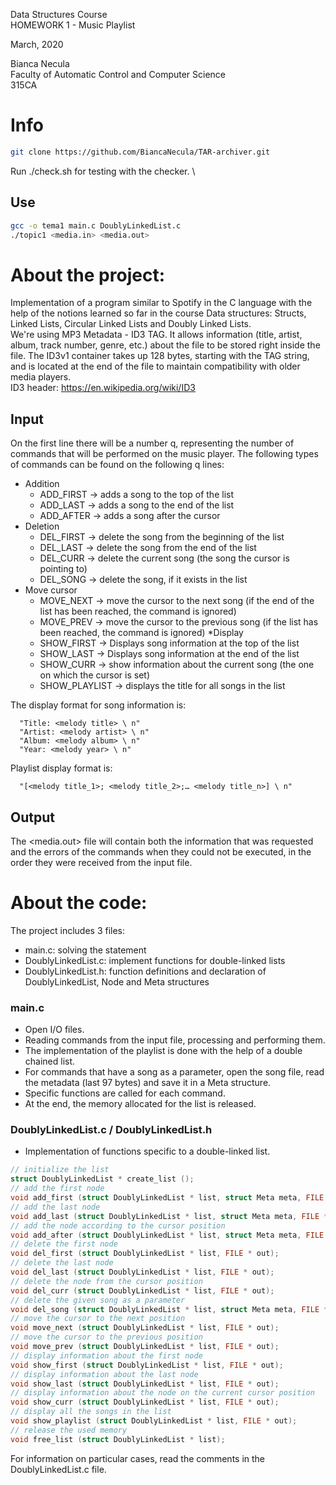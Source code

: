 Data Structures Course \
HOMEWORK 1 - Music Playlist 

March, 2020

Bianca Necula \
Faculty of Automatic Control and Computer Science \
315CA 

# Info
```bash
git clone https://github.com/BiancaNecula/TAR-archiver.git
```
Run ./check.sh for testing with the checker. \

## Use

```bash
gcc -o tema1 main.c DoublyLinkedList.c
./topic1 <media.in> <media.out>
```
# About the project:
Implementation of a program similar to Spotify in the C language with the help of the notions learned so far in the course Data structures: 
Structs, Linked Lists, Circular Linked Lists and Doubly Linked Lists.  
We're using MP3 Metadata - ID3 TAG. It allows information (title, artist, album, track number, genre, etc.) 
about the file to be stored right inside the file. The ID3v1 container takes up 128 bytes, starting with the TAG string, 
and is located at the end of the file to maintain compatibility with older media players.  
ID3 header: https://en.wikipedia.org/wiki/ID3  

## Input
On the first line there will be a number q, representing the number of commands that will be performed on the music player. The following types of commands can be found on the following q lines:

* Addition  
  - ADD_FIRST <song name> → adds a song to the top of the list
  - ADD_LAST <song name> → adds a song to the end of the list
  - ADD_AFTER <song name> → adds a song after the cursor
* Deletion
  - DEL_FIRST → delete the song from the beginning of the list
  - DEL_LAST → delete the song from the end of the list
  - DEL_CURR → delete the current song (the song the cursor is pointing to)
  - DEL_SONG <song name> → delete the song, if it exists in the list
* Move cursor
  - MOVE_NEXT → move the cursor to the next song (if the end of the list has been reached, the command is ignored)
  - MOVE_PREV → move the cursor to the previous song (if the list has been reached, the command is ignored)
*Display
  - SHOW_FIRST → Displays song information at the top of the list
  - SHOW_LAST → Displays song information at the end of the list
  - SHOW_CURR → show information about the current song (the one on which the cursor is set)
  - SHOW_PLAYLIST → displays the title for all songs in the list
 
 The display format for song information is:  
 ```
   "Title: <melody title> \ n"
   "Artist: <melody artist> \ n"
   "Album: <melody album> \ n"
   "Year: <melody year> \ n"
```
Playlist display format is:
 ```
   "[<melody title_1>; <melody title_2>;… <melody title_n>] \ n"
 ```
 
## Output
The <media.out> file will contain both the information that was requested and the errors of the commands when they could not be executed, in the order they were received from the input file.

# About the code:
The project includes 3 files:
* main.c: solving the statement
* DoublyLinkedList.c: implement functions for double-linked lists
* DoublyLinkedList.h: function definitions and declaration of DoublyLinkedList, Node and Meta structures

### main.c

* Open I/O files.
* Reading commands from the input file, processing and performing them.
* The implementation of the playlist is done with the help of a double chained list.
* For commands that have a song as a parameter, open the song file, read the metadata (last 97 bytes) and save it in a Meta structure.
* Specific functions are called for each command.
* At the end, the memory allocated for the list is released.

### DoublyLinkedList.c / DoublyLinkedList.h

* Implementation of functions specific to a double-linked list.
 
```C
// initialize the list
struct DoublyLinkedList * create_list ();
// add the first node
void add_first (struct DoublyLinkedList * list, struct Meta meta, FILE * out);
// add the last node
void add_last (struct DoublyLinkedList * list, struct Meta meta, FILE * out);
// add the node according to the cursor position
void add_after (struct DoublyLinkedList * list, struct Meta meta, FILE * out);
// delete the first node
void del_first (struct DoublyLinkedList * list, FILE * out);
// delete the last node
void del_last (struct DoublyLinkedList * list, FILE * out);
// delete the node from the cursor position
void del_curr (struct DoublyLinkedList * list, FILE * out);
// delete the given song as a parameter
void del_song (struct DoublyLinkedList * list, struct Meta meta, FILE * out);
// move the cursor to the next position
void move_next (struct DoublyLinkedList * list, FILE * out);
// move the cursor to the previous position
void move_prev (struct DoublyLinkedList * list, FILE * out);
// display information about the first node
void show_first (struct DoublyLinkedList * list, FILE * out);
// display information about the last node
void show_last (struct DoublyLinkedList * list, FILE * out);
// display information about the node on the current cursor position
void show_curr (struct DoublyLinkedList * list, FILE * out);
// display all the songs in the list
void show_playlist (struct DoublyLinkedList * list, FILE * out);
// release the used memory
void free_list (struct DoublyLinkedList * list);
```
For information on particular cases, read the comments in the DoublyLinkedList.c file.

